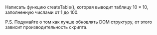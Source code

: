 Написать функцию createTable(), которая выводит таблицу 10 × 10, заполненную числами от 1 до 100.

P.S. Подумайте о том как лучше обновлять DOM структуру, от этого зависит производительность скрипта.
